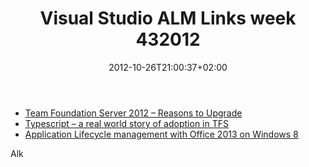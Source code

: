 ﻿---
title: "Visual Studio ALM Links week 432012"
description: ""
date: 2012-10-26T21:00:37+02:00
draft: false
tags: [Tfs]
categories: [Visual Studio ALM]
---
- [Team Foundation Server 2012 – Reasons to Upgrade](http://Team%20Foundation%20Server%202012%20&ndash;%20Reasons%20to%20Upgrade)
- [Typescript – a real world story of adoption in TFS](http://blogs.msdn.com/b/bharry/archive/2012/10/24/typescript-a-real-world-story-of-adoption-in-tfs.aspx)
- [Application Lifecycle management with Office 2013 on Windows 8](http://blog.hinshelwood.com/application-lifecycle-management-with-office-2013-on-windows-8/)

Alk
